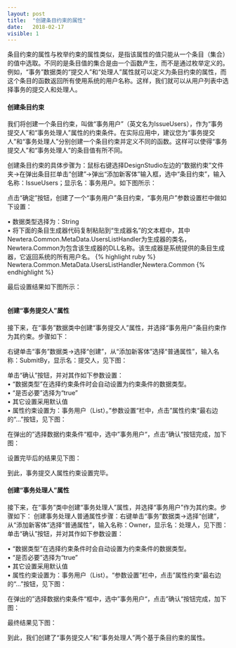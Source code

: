 ```yaml
---
layout: post
title:  "创建条目约束的属性"
date:   2018-02-17
visible: 1
---
```


条目约束的属性与枚举约束的属性类似，是指该属性的值只能从一个条目（集合）的值中选取。不同的是条目值的集合是由一个函数产生，而不是通过枚举定义的。例如，“事务”数据类的“提交人”和“处理人”属性就可以定义为条目约束的属性，而这个条目的函数返回所有使用系统的用户名称。这样，我们就可以从用户列表中选择事务的提交人和处理人。

#### 创建条目约束

我们将创建一个条目约束，叫做“事务用户”（英文名为IssueUsers），作为“事务提交人”和“事务处理人”属性的约束条件。在实际应用中，建议您为“事务提交人”和“事务处理人”分别创建一个条目约束并定义不同的函数。这样可以使得“事务提交人”和“事务处理人”的条目值有所不同。

创建条目约束的具体步骤为：鼠标右键选择DesignStudio左边的“数据约束”文件夹→在弹出条目拦单击“创建”→弹出“添加新客体”输入框，选中“条目约束”，输入名称：IssueUsers；显示名：事务用户。如下图所示：

<img src="{{'/assets/img/2018-2-17 创建事务用户条目约束1.png' | prepend: site.baseurl }}" alt=""><br>
点击“确定”按钮，创建了一个“事务用户”条目约束，“事务用户”参数设置栏中做如下设置：

•	数据类型选择为：String<br>
• 将下面的条目生成器代码复制粘贴到“生成器名”的文本框中，其中Newtera.Common.MetaData.UsersListHandler为生成器的类名，Newtera.Common为包含该生成器的DLL名称。该生成器是系统提供的条目生成器，它返回系统的所有用户名。
{% highlight ruby %}
Newtera.Common.MetaData.UsersListHandler,Newtera.Common
{% endhighlight %}

最后设置结果如下图所示：

<img src="{{'/assets/img/2018-2-17 创建事务用户条目约束2.png' | prepend: site.baseurl }}" alt=""><br>

#### 创建“事务提交人”属性

接下来，在“事务”数据类中创建“事务提交人”属性，并选择“事务用户”条目约束作为其约束。步骤如下：

右键单击“事务”数据类→选择“创建”，从“添加新客体”选择“普通属性”，输入名称：SubmitBy，显示名：提交人，见下图：

<img src="{{'/assets/img/2018-2-17 创建事务提交人条属性1.png' | prepend: site.baseurl }}" alt=""><br>
单击“确认”按钮，并对其作如下参数设置：<br>
•	“数据类型”在选择约束条件时会自动设置为约束条件的数据类型。<br>
•	“是否必要”选择为“true”<br>
•	其它设置采用默认值<br>
•	属性约束设置为：事务用户（List）。”参数设置“栏中，点击”属性约束“最右边的“...”按钮，见下图：

<img src="{{'/assets/img/2018-2-17 创建事务提交人属性约束1.png' | prepend: site.baseurl }}" alt=""><br>
在弹出的”选择数据约束条件“框中，选中”事务用户“，点击”确认“按钮完成，加下图：

<img src="{{'/assets/img/2018-2-17 创建事务提交人属性约束2.png' | prepend: site.baseurl }}" alt=""><br>
设置完毕后的结果见下图：

<img src="{{'/assets/img/2018-2-17 创建事务提交人属性约束3.png' | prepend: site.baseurl }}" alt=""><br>
到此，事务提交人属性约束设置完毕。

#### 创建“事务处理人”属性

接下来，在“事务”类中创建“事务处理人”属性，并选择“事务用户”作为其约束。步骤如下：
创建事务处理人普通属性步骤：右键单击“事务”数据类→选择“创建”，从“添加新客体”选择“普通属性”，输入名称：Owner，显示名：处理人，见下图：
<img src="{{'/assets/img/2018-2-17 创建事务处理人条属性1.png' | prepend: site.baseurl }}" alt=""><br>
单击“确认”按钮，并对其作如下参数设置：<br>

•	“数据类型”在选择约束条件时会自动设置为约束条件的数据类型。<br>
•	“是否必要”选择为“true”<br>
•	其它设置采用默认值<br>
•	属性约束设置为：事务用户（List）。“参数设置”栏中，点击”属性约束“最右边的“...”按钮，见下图：

<img src="{{'/assets/img/2018-2-17 创建事务处理人属性约束1.png' | prepend: site.baseurl }}" alt=""><br>
在弹出的”选择数据约束条件“框中，选中”事务用户“，点击”确认“按钮完成，加下图：<br>

<img src="{{'/assets/img/2018-2-17 创建事务提交人属性约束2.png' | prepend: site.baseurl }}" alt=""><br>
最终结果见下图：

<img src="{{'/assets/img/2018-2-17 创建事务处理人属性约束3.png' | prepend: site.baseurl }}" alt=""><br>
到此，我们创建了“事务提交人”和“事务处理人”两个基于条目约束的属性。

